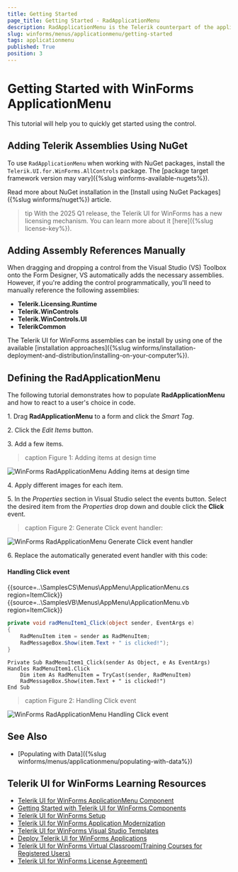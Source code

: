 ```yaml
---
title: Getting Started
page_title: Getting Started - RadApplicationMenu
description: RadApplicationMenu is the Telerik counterpart of the application menu that displays controls used to perform actions on entire documents and forms, such as Save and Print. 
slug: winforms/menus/applicationmenu/getting-started
tags: applicationmenu
published: True
position: 3
---
```


# Getting Started with WinForms ApplicationMenu

This tutorial will help you to quickly get started using the control.

## Adding Telerik Assemblies Using NuGet

To use `RadApplicationMenu` when working with NuGet packages, install the `Telerik.UI.for.WinForms.AllControls` package. The [package target framework version may vary]({%slug winforms-available-nugets%}).

Read more about NuGet installation in the [Install using NuGet Packages]({%slug winforms/nuget%}) article.

>tip With the 2025 Q1 release, the Telerik UI for WinForms has a new licensing mechanism. You can learn more about it [here]({%slug license-key%}).

## Adding Assembly References Manually

When dragging and dropping a control from the Visual Studio (VS) Toolbox onto the Form Designer, VS automatically adds the necessary assemblies. However, if you're adding the control programmatically, you'll need to manually reference the following assemblies:

* __Telerik.Licensing.Runtime__
* __Telerik.WinControls__
* __Telerik.WinControls.UI__
* __TelerikCommon__

The Telerik UI for WinForms assemblies can be install by using one of the available [installation approaches]({%slug winforms/installation-deployment-and-distribution/installing-on-your-computer%}). 

## Defining the RadApplicationMenu

The following tutorial demonstrates how to populate **RadApplicationMenu** and how to react to a user's choice in code.

1\. Drag **RadApplicationMenu** to a form and click the *Smart Tag*.
            

2\. Click the *Edit Items* button.
            

3\. Add a few items. 
            
>caption Figure 1: Adding items at design time

![WinForms RadApplicationMenu Adding items at design time](images/menus-application-menu-getting-started001.png)

4\. Apply different images for each item.

5\. In the *Properties* section in Visual Studio select the events button. Select the desired item from the *Properties* drop down and double click the **Click** event.

>caption Figure 2: Generate Click event handler:

![WinForms RadApplicationMenu Generate Click event handler](images/menus-application-menu-getting-started002.png)

6\. Replace the automatically generated event handler with this code:

#### Handling Click event

{{source=..\SamplesCS\Menus\AppMenu\ApplicationMenu.cs region=ItemClick}} 
{{source=..\SamplesVB\Menus\AppMenu\ApplicationMenu.vb region=ItemClick}} 

````C#
private void radMenuItem1_Click(object sender, EventArgs e)
{
    RadMenuItem item = sender as RadMenuItem;
    RadMessageBox.Show(item.Text + " is clicked!");
}

````
````VB.NET
Private Sub RadMenuItem1_Click(sender As Object, e As EventArgs) Handles RadMenuItem1.Click
    Dim item As RadMenuItem = TryCast(sender, RadMenuItem)
    RadMessageBox.Show(item.Text + " is clicked!")
End Sub

````

>caption Figure 2: Handling Click event

![WinForms RadApplicationMenu Handling Click event](images/menus-application-menu-getting-started002.gif)

## See Also

* [Populating with Data]({%slug winforms/menus/applicationmenu/populating-with-data%})

## Telerik UI for WinForms Learning Resources
* [Telerik UI for WinForms ApplicationMenu Component](https://www.telerik.com/products/winforms/applicationmenu.aspx)
* [Getting Started with Telerik UI for WinForms Components](https://docs.telerik.com/devtools/winforms/getting-started/first-steps)
* [Telerik UI for WinForms Setup](https://docs.telerik.com/devtools/winforms/installation-and-upgrades/installing-on-your-computer)
* [Telerik UI for WinForms Application Modernization](https://docs.telerik.com/devtools/winforms/winforms-converter/overview)
* [Telerik UI for WinForms Visual Studio Templates](https://docs.telerik.com/devtools/winforms/visual-studio-integration/visual-studio-templates)
* [Deploy Telerik UI for WinForms Applications](https://docs.telerik.com/devtools/winforms/deployment-and-distribution/application-deployment)
* [Telerik UI for WinForms Virtual Classroom(Training Courses for Registered Users)](https://learn.telerik.com/learn/course/external/view/elearning/17/telerik-ui-for-winforms)
* [Telerik UI for WinForms License Agreement)](https://www.telerik.com/purchase/license-agreement/winforms-dlw-s)

